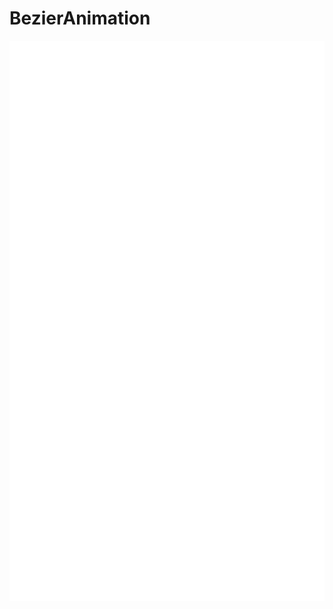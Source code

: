 # BezierAnimation

![](https://raw.githubusercontent.com/hfrommane/BezierAnimation/master/images/animation_image.gif)